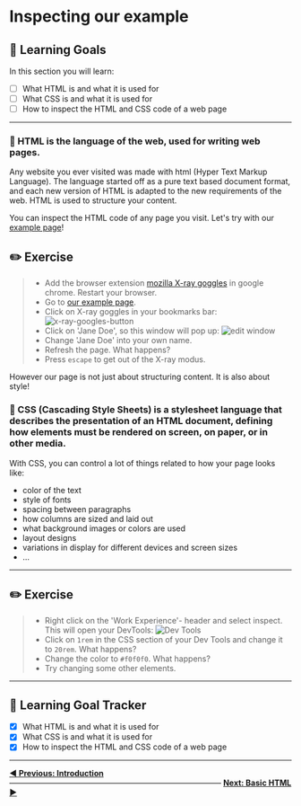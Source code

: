 # Inspecting our example

## 🎯 Learning Goals

In this section you will learn:

* [ ] What HTML is and what it is used for
* [ ] What CSS is and what it is used for
* [ ] How to inspect the HTML and CSS code of a web page

---

### 🌟 HTML is the language of the web, used for writing web pages.

Any website you ever visited was made with html (Hyper Text Markup Language). The language started off as a pure text based document format, and each new version of HTML is adapted to the new requirements of the web. HTML is used to structure your content.

You can inspect the HTML code of any page you visit. Let's try with our  [example page](https://serene-mcnulty-aa84b3.netlify.com/)!


## ✏️ Exercise
> * Add the browser extension [mozilla X-ray goggles](https://goggles.mozilla.org/) in google chrome. Restart your browser.
> * Go to [ our example page](https://serene-mcnulty-aa84b3.netlify.com/).
> * Click on X-ray goggles in your bookmarks bar:
> ![x-ray-googles-button](https://cd.sseu.re/Jane_Doe_2018-09-05_16-43-11.png)
> * Click on 'Jane Doe', so this window will pop up:
> ![edit window](https://cd.sseu.re/Jane_Doe_2018-09-05_16-45-34.png)
> * Change 'Jane Doe'  into your own name.
> * Refresh the page. What happens?
> * Press `escape` to get out of the X-ray modus.


However our page is not just about structuring content. It is also about style! 

### 🌟 CSS (Cascading Style Sheets) is a stylesheet language that describes the presentation of an HTML document, defining how elements must be rendered on screen, on paper, or in other media.

With CSS, you can control a lot of things related to how your page looks like:

+ color of the text
+ style of fonts
+ spacing between paragraphs
+ how columns are sized and laid out
+ what background images or colors are used
+ layout designs
+ variations in display for different devices and screen sizes
+ ...

---

## ✏️ Exercise
> * Right click on the 'Work Experience'- header and select inspect. This will open your DevTools:
> ![Dev Tools](https://cd.sseu.re/Jane_Doe_2018-09-05_16-54-10.png)
> * Click on `1rem` in the CSS section of your Dev Tools and change it to `20rem`. What happens?
> * Change the color to `#f0f0f0`. What happens?
> * Try changing some other elements.

---
## 🎯 Learning Goal Tracker
* [x] What HTML is and what it is used for
* [x] What CSS is and what it is used for
* [x] How to inspect the HTML and CSS code of a web page

---
**[◀ Previous: Introduction](https://github.com/Codaisseur/static-resume-page/tree/master/all-instructions)** ――――――――――――――――――――――――――― **[Next: Basic HTML ▶](https://github.com/Codaisseur/static-resume-page/blob/master/all-instructions/02-basic-html.md)**

